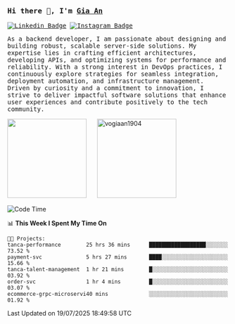 ### <samp>Hi there 👋, I'm <a href="https://www.linkedin.com/in/vogiaan1904/" target="_blank">Gia An</a></samp>

<samp> [![Linkedin Badge](https://img.shields.io/badge/-LinkedIn-0e76a8?style=flat-square&logo=Linkedin&logoColor=white)](https://linkedin.com/in/vogiaan1904)
[![Instagram Badge](https://img.shields.io/badge/-Instagram-e4405f?style=flat-square&logo=Instagram&logoColor=white)](https://instagram.com/_.ja.ann_/) </samp> 

<samp>As a backend developer, I am passionate about designing and building robust, scalable server-side solutions. My expertise lies in crafting efficient architectures, developing APIs, and optimizing systems for performance and reliability. With a strong interest in DevOps practices, I continuously explore strategies for seamless integration, deployment automation, and infrastructure management. Driven by curiosity and a commitment to innovation, I strive to deliver impactful software solutions that enhance user experiences and contribute positively to the tech community.</samp>



<div>
  <img height="180em" src="https://github-readme-stats.vercel.app/api/top-langs/?username=vogiaan1904&show_icons=true&hide_border=true&layout=compact&langs_count=10&theme=transparent&include_orgs=true"/>
  &nbsp;&nbsp;&nbsp;&nbsp;
  <img height="180em" src="https://github-readme-stats.vercel.app/api?username=vogiaan1904&show_icons=true&hide_border=true&&count_private=true&include_all_commits=true&theme=transparent&locale=en" alt="vogiaan1904" />
</div>






<!--START_SECTION:waka-->
![Code Time](http://img.shields.io/badge/Code%20Time-1%2C209%20hrs%2027%20mins-blue)

📊 **This Week I Spent My Time On** 

```text
🐱‍💻 Projects: 
tanca-performance        25 hrs 36 mins      ██████████████████░░░░░░░   73.52 % 
payment-svc              5 hrs 27 mins       ████░░░░░░░░░░░░░░░░░░░░░   15.66 % 
tanca-talent-management  1 hr 21 mins        █░░░░░░░░░░░░░░░░░░░░░░░░   03.92 % 
order-svc                1 hr 4 mins         █░░░░░░░░░░░░░░░░░░░░░░░░   03.07 % 
ecommerce-grpc-microservi40 mins             ░░░░░░░░░░░░░░░░░░░░░░░░░   01.92 % 
```


 Last Updated on 19/07/2025 18:49:58 UTC
<!--END_SECTION:waka-->
